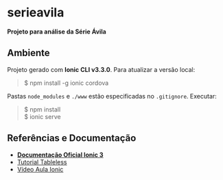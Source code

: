 # serieavila

**Projeto para análise da Série Ávila**

## Ambiente 
Projeto gerado com **Ionic CLI v3.3.0**. Para atualizar a versão local:
> $ npm install -g ionic cordova

Pastas ```node_modules``` e ```./www``` estão especificadas no ```.gitignore```. Executar:
> $ npm install  <br>
> $ ionic serve

## Referências e Documentação
* [**Documentação Oficial Ionic 3**](https://ionicframework.com/docs/)
* [Tutorial Tableless](https://tableless.com.br/criando-uma-aplicacao-movel-com-ionic-2-e-angular-2-em-dez-passos/)
* [Vídeo Aula Ionic](https://www.youtube.com/watch?v=lv_n3sDpXAc)